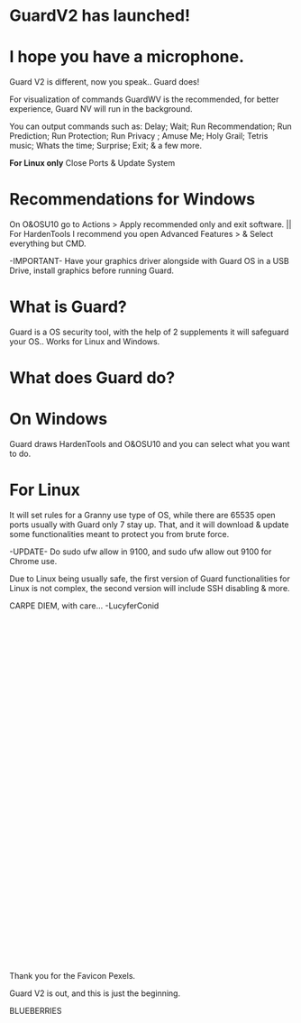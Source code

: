 # GuardV2 has launched!

# I hope you have a microphone.
Guard V2 is different, now you speak.. Guard does!

For visualization of commands GuardWV is the recommended, for better experience, Guard NV will run in the background.

You can output commands such as: 
Delay;
Wait; 
Run Recommendation; 
Run Prediction; 
Run Protection; 
Run Privacy ;
Amuse Me;
Holy Grail;
Tetris music;
Whats the time; 
Surprise;
Exit;
& a few more.

**For Linux only**
Close Ports & Update System


# Recommendations for Windows
 On O&OSU10 go to Actions > Apply recommended only and exit software. || For HardenTools I recommend you open Advanced Features > & Select everything but CMD.

-IMPORTANT-
Have your graphics driver alongside with Guard OS in a USB Drive, install graphics before running Guard.

# What is Guard?
 Guard is a OS security tool, with the help of 2 supplements it will safeguard your OS.. Works for Linux and Windows.

# What does Guard do?
   
   # On Windows
   Guard draws HardenTools and O&OSU10 and you can select what you want to do.

   # For Linux

   It will set rules for a Granny use type of OS, while there are 65535 open ports usually with Guard only 7 stay up.
   That, and it will download & update some functionalities meant to protect you from brute force.
   
   -UPDATE-
   Do sudo ufw allow in 9100, and sudo ufw allow out 9100 for Chrome use.
   
   Due to Linux being usually safe, the first version of Guard functionalities for Linux is not complex, the second version will include SSH disabling & more.

  

CARPE DIEM, with care...
-LucyferConid



<br><br><br><br><br><br><br><br><br><br><br><br><br><br><br><br><br><br><br><br><br><br><br><br><br><br><br><br><br><br><br><br><br><br><br><br>
































Thank you for the Favicon Pexels.

Guard V2 is out, and this is just the beginning.

BLUEBERRIES
